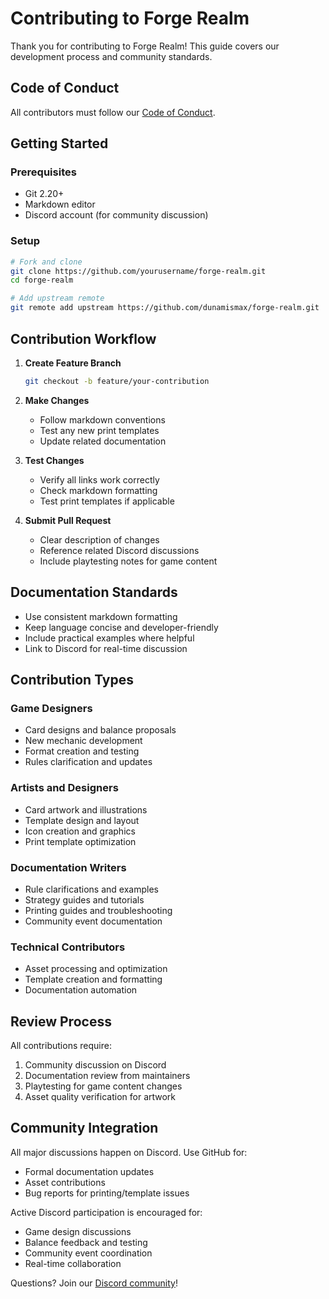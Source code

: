 # Contributing to Forge Realm

Thank you for contributing to Forge Realm! This guide covers our development process and community standards.

## Code of Conduct

All contributors must follow our [Code of Conduct](CODE_OF_CONDUCT.md).

## Getting Started

### Prerequisites

- Git 2.20+
- Markdown editor
- Discord account (for community discussion)

### Setup

```bash
# Fork and clone
git clone https://github.com/yourusername/forge-realm.git
cd forge-realm

# Add upstream remote
git remote add upstream https://github.com/dunamismax/forge-realm.git
```

## Contribution Workflow

1. **Create Feature Branch**
   ```bash
   git checkout -b feature/your-contribution
   ```

2. **Make Changes**
   - Follow markdown conventions
   - Test any new print templates
   - Update related documentation

3. **Test Changes**
   - Verify all links work correctly
   - Check markdown formatting
   - Test print templates if applicable

4. **Submit Pull Request**
   - Clear description of changes
   - Reference related Discord discussions
   - Include playtesting notes for game content

## Documentation Standards

- Use consistent markdown formatting
- Keep language concise and developer-friendly
- Include practical examples where helpful
- Link to Discord for real-time discussion

## Contribution Types

### Game Designers
- Card designs and balance proposals
- New mechanic development
- Format creation and testing
- Rules clarification and updates

### Artists and Designers
- Card artwork and illustrations
- Template design and layout
- Icon creation and graphics
- Print template optimization

### Documentation Writers
- Rule clarifications and examples
- Strategy guides and tutorials
- Printing guides and troubleshooting
- Community event documentation

### Technical Contributors
- Asset processing and optimization
- Template creation and formatting
- Documentation automation

## Review Process

All contributions require:
1. Community discussion on Discord
2. Documentation review from maintainers
3. Playtesting for game content changes
4. Asset quality verification for artwork

## Community Integration

All major discussions happen on Discord. Use GitHub for:
- Formal documentation updates
- Asset contributions
- Bug reports for printing/template issues

Active Discord participation is encouraged for:
- Game design discussions
- Balance feedback and testing
- Community event coordination
- Real-time collaboration

Questions? Join our [Discord community](https://discord.gg/KQTY8DfY)!